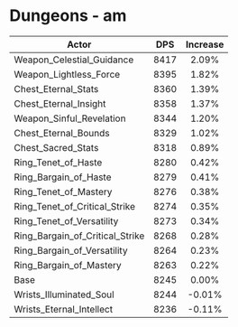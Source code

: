# Dungeons - am
| Actor | DPS | Increase |
|---|:---:|:---:|
|Weapon_Celestial_Guidance|8417|2.09%|
|Weapon_Lightless_Force|8395|1.82%|
|Chest_Eternal_Stats|8360|1.39%|
|Chest_Eternal_Insight|8358|1.37%|
|Weapon_Sinful_Revelation|8344|1.20%|
|Chest_Eternal_Bounds|8329|1.02%|
|Chest_Sacred_Stats|8318|0.89%|
|Ring_Tenet_of_Haste|8280|0.42%|
|Ring_Bargain_of_Haste|8279|0.41%|
|Ring_Tenet_of_Mastery|8276|0.38%|
|Ring_Tenet_of_Critical_Strike|8274|0.35%|
|Ring_Tenet_of_Versatility|8273|0.34%|
|Ring_Bargain_of_Critical_Strike|8268|0.28%|
|Ring_Bargain_of_Versatility|8264|0.23%|
|Ring_Bargain_of_Mastery|8263|0.22%|
|Base|8245|0.00%|
|Wrists_Illuminated_Soul|8244|-0.01%|
|Wrists_Eternal_Intellect|8236|-0.11%|
